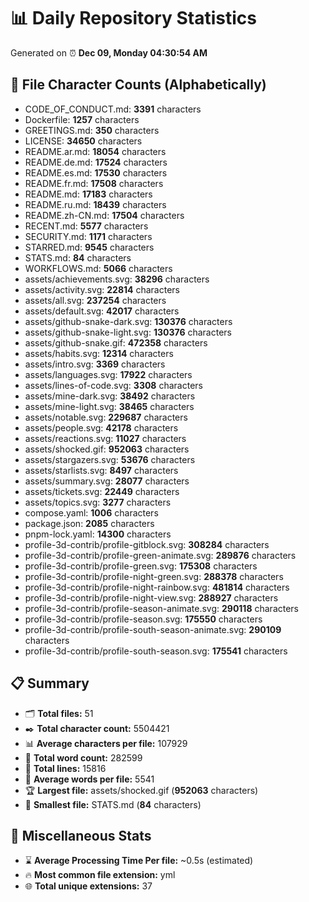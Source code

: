 # 📊 Daily Repository Statistics
Generated on ⏰ **Dec 09, Monday 04:30:54 AM**

## 📂 File Character Counts (Alphabetically)
- CODE_OF_CONDUCT.md: **3391** characters
- Dockerfile: **1257** characters
- GREETINGS.md: **350** characters
- LICENSE: **34650** characters
- README.ar.md: **18054** characters
- README.de.md: **17524** characters
- README.es.md: **17530** characters
- README.fr.md: **17508** characters
- README.md: **17183** characters
- README.ru.md: **18439** characters
- README.zh-CN.md: **17504** characters
- RECENT.md: **5577** characters
- SECURITY.md: **1171** characters
- STARRED.md: **9545** characters
- STATS.md: **84** characters
- WORKFLOWS.md: **5066** characters
- assets/achievements.svg: **38296** characters
- assets/activity.svg: **22814** characters
- assets/all.svg: **237254** characters
- assets/default.svg: **42017** characters
- assets/github-snake-dark.svg: **130376** characters
- assets/github-snake-light.svg: **130376** characters
- assets/github-snake.gif: **472358** characters
- assets/habits.svg: **12314** characters
- assets/intro.svg: **3369** characters
- assets/languages.svg: **17922** characters
- assets/lines-of-code.svg: **3308** characters
- assets/mine-dark.svg: **38492** characters
- assets/mine-light.svg: **38465** characters
- assets/notable.svg: **229687** characters
- assets/people.svg: **42178** characters
- assets/reactions.svg: **11027** characters
- assets/shocked.gif: **952063** characters
- assets/stargazers.svg: **53676** characters
- assets/starlists.svg: **8497** characters
- assets/summary.svg: **28077** characters
- assets/tickets.svg: **22449** characters
- assets/topics.svg: **3277** characters
- compose.yaml: **1006** characters
- package.json: **2085** characters
- pnpm-lock.yaml: **14300** characters
- profile-3d-contrib/profile-gitblock.svg: **308284** characters
- profile-3d-contrib/profile-green-animate.svg: **289876** characters
- profile-3d-contrib/profile-green.svg: **175308** characters
- profile-3d-contrib/profile-night-green.svg: **288378** characters
- profile-3d-contrib/profile-night-rainbow.svg: **481814** characters
- profile-3d-contrib/profile-night-view.svg: **288927** characters
- profile-3d-contrib/profile-season-animate.svg: **290118** characters
- profile-3d-contrib/profile-season.svg: **175550** characters
- profile-3d-contrib/profile-south-season-animate.svg: **290109** characters
- profile-3d-contrib/profile-south-season.svg: **175541** characters

## 📋 Summary
- 🗂️ **Total files:** 51
- ✒️ **Total character count:** 5504421
- 📊 **Average characters per file:** 107929
- 📝 **Total word count:** 282599
- 🧾 **Total lines:** 15816
- 📐 **Average words per file:** 5541
- 🏆 **Largest file:** assets/shocked.gif (**952063** characters)
- 🥉 **Smallest file:** STATS.md (**84** characters)

## 🌟 Miscellaneous Stats
- ⌛ **Average Processing Time Per file:** ~0.5s (estimated)
- 🔥 **Most common file extension:** yml
- 🌐 **Total unique extensions:** 37

